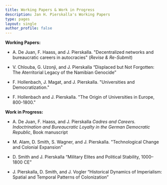 ```yaml
---
title: Working Papers & Work in Progress
description: Jan H. Pierskalla's Working Papers
type: pages
layout: single
author_profile: false
---
```


__Working Papers:__


- A. De Juan, F. Haass, and J. Pierskalla. "Decentralized networks and bureaucratic careers in autocracies" (*Revise & Re-Submit*)

- V. Chlouba, G. Uzonji, and J. Pierskalla “Displaced but Not Forgotten: The Aterritorial Legacy of the Namibian Genocide”

- F. Hollenbach, J. Magat, and J. Pierskalla. "Universities and Democratization."

- F. Hollenbach and J. Pierskalla. "The Origin of Universities in Europe, 800-1800."



__Work in Progress:__

- A. De Juan, F. Haass, and J. Pierskalla *Cadres and Careers. Indoctrination and Bureaucratic Loyalty in the German Democratic Republic*, Book manuscript

- M. Alam, D. Smith, S. Wagner, and J. Pierskalla. "Technological Change and Colonial Expansion"

- D. Smith and J. Pierskalla “Military Elites and Political Stability, 1000–1800 CE”

- J. Pierskalla, D. Smith, and J. Vogler “Historical Dynamics of Imperialism: Spatial and Temporal Patterns of Colonization”




